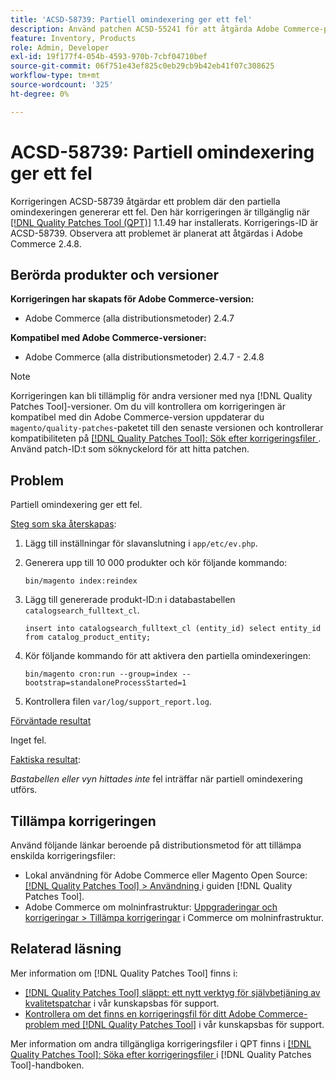 ```yaml
---
title: 'ACSD-58739: Partiell omindexering ger ett fel'
description: Använd patchen ACSD-55241 för att åtgärda Adobe Commerce-problemet där partiell omindexering ger upphov till ett fel.
feature: Inventory, Products
role: Admin, Developer
exl-id: 19f177f4-054b-4593-970b-7cbf04710bef
source-git-commit: 06f751e43ef825c0eb29cb9b42eb41f07c308625
workflow-type: tm+mt
source-wordcount: '325'
ht-degree: 0%

---
```


# ACSD-58739: Partiell omindexering ger ett fel

Korrigeringen ACSD-58739 åtgärdar ett problem där den partiella omindexeringen genererar ett fel. Den här korrigeringen är tillgänglig när [[!DNL Quality Patches Tool (QPT)]](/help/announcements/adobe-commerce-announcements/magento-quality-patches-released-new-tool-to-self-serve-quality-patches.md) 1.1.49 har installerats. Korrigerings-ID är ACSD-58739. Observera att problemet är planerat att åtgärdas i Adobe Commerce 2.4.8.

## Berörda produkter och versioner

**Korrigeringen har skapats för Adobe Commerce-version:**

* Adobe Commerce (alla distributionsmetoder) 2.4.7

**Kompatibel med Adobe Commerce-versioner:**

* Adobe Commerce (alla distributionsmetoder) 2.4.7 - 2.4.8

>[!NOTE]
>
>Korrigeringen kan bli tillämplig för andra versioner med nya [!DNL Quality Patches Tool]-versioner. Om du vill kontrollera om korrigeringen är kompatibel med din Adobe Commerce-version uppdaterar du `magento/quality-patches`-paketet till den senaste versionen och kontrollerar kompatibiliteten på [[!DNL Quality Patches Tool]: Sök efter korrigeringsfiler ](https://experienceleague.adobe.com/tools/commerce-quality-patches/index.html). Använd patch-ID:t som söknyckelord för att hitta patchen.

## Problem

Partiell omindexering ger ett fel.

<u>Steg som ska återskapas</u>:

1. Lägg till inställningar för slavanslutning i `app/etc/ev.php`.
1. Generera upp till 10 000 produkter och kör följande kommando:

   ```
   bin/magento index:reindex
   ```

1. Lägg till genererade produkt-ID:n i databastabellen `catalogsearch_fulltext_cl`.

   ```
   insert into catalogsearch_fulltext_cl (entity_id) select entity_id from catalog_product_entity;
   ```

1. Kör följande kommando för att aktivera den partiella omindexeringen:

   ```
   bin/magento cron:run --group=index --bootstrap=standaloneProcessStarted=1 
   ```

1. Kontrollera filen `var/log/support_report.log`.

<u>Förväntade resultat</u>

Inget fel.

<u>Faktiska resultat</u>:

*Bastabellen eller vyn hittades inte* fel inträffar när partiell omindexering utförs.

## Tillämpa korrigeringen

Använd följande länkar beroende på distributionsmetod för att tillämpa enskilda korrigeringsfiler:

* Lokal användning för Adobe Commerce eller Magento Open Source: [[!DNL Quality Patches Tool] > Användning ](https://experienceleague.adobe.com/docs/commerce-operations/tools/quality-patches-tool/usage.html) i guiden [!DNL Quality Patches Tool].
* Adobe Commerce om molninfrastruktur: [Uppgraderingar och korrigeringar > Tillämpa korrigeringar](https://experienceleague.adobe.com/docs/commerce-cloud-service/user-guide/develop/upgrade/apply-patches.html) i Commerce om molninfrastruktur.

## Relaterad läsning

Mer information om [!DNL Quality Patches Tool] finns i:

* [[!DNL Quality Patches Tool] släppt: ett nytt verktyg för självbetjäning av kvalitetspatchar](/help/announcements/adobe-commerce-announcements/magento-quality-patches-released-new-tool-to-self-serve-quality-patches.md) i vår kunskapsbas för support.
* [Kontrollera om det finns en korrigeringsfil för ditt Adobe Commerce-problem med  [!DNL Quality Patches Tool]](/help/support-tools/patches-available-in-qpt-tool/check-patch-for-magento-issue-with-magento-quality-patches.md) i vår kunskapsbas för support.

Mer information om andra tillgängliga korrigeringsfiler i QPT finns i [[!DNL Quality Patches Tool]: Söka efter korrigeringsfiler ](https://experienceleague.adobe.com/tools/commerce-quality-patches/index.html) i [!DNL Quality Patches Tool]-handboken.
